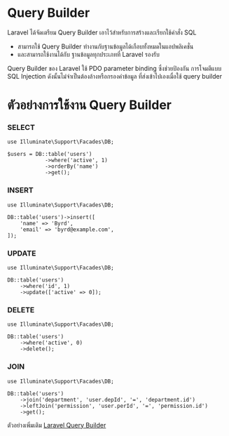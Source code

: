 # Query Builder

Laravel ได้จัดเตรียม Query Builder เอาไว้สำหรับการสร้างและเรียกใช้คำสั่ง SQL

- สามารถใช้ Query Builder ทำงานกับฐานข้อมูลได้เกือบทั้งหมดในแอปพลิเคชั่น
- และสามารถใช้งานได้กับ ฐานข้อมูลทุกประเภทที่ Laravel รองรับ

Query Builder ของ Laravel ใช้ PDO parameter binding ซึ่งช่วยป้องกัน การโจมตีแบบ SQL Injection ดังนั้นไม่จำเป็นต้องล้างหรือกรองค่าข้อมูล ที่ส่งเข้าไปเองเมื่อใช้ query builder

# ตัวอย่างการใช้งาน Query Builder

### SELECT

```
use Illuminate\Support\Facades\DB;

$users = DB::table('users')
            ->where('active', 1)
            ->orderBy('name')
            ->get();
```

### INSERT

```
use Illuminate\Support\Facades\DB;

DB::table('users')->insert([
    'name' => 'Byrd',
    'email' => 'byrd@example.com',
]);
```

### UPDATE

```
use Illuminate\Support\Facades\DB;

DB::table('users')
    ->where('id', 1)
    ->update(['active' => 0]);
```

### DELETE

```
use Illuminate\Support\Facades\DB;

DB::table('users')
    ->where('active', 0)
    ->delete();
```

### JOIN

```
use Illuminate\Support\Facades\DB;

DB::table('users')
    ->join('department', 'user.depId', '=', 'department.id')
    ->leftJoin('permission', 'user.perId', '=', 'permission.id')
    ->get();
```

ตัวอย่างเพิ่มเติม [Laravel Query Builder](https://laravel.com/docs/12.x/queries#running-database-queries)
